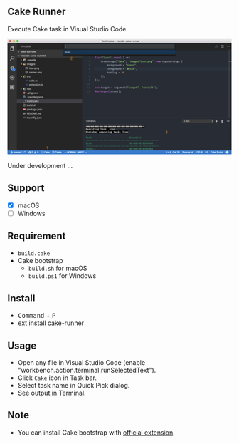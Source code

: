 ## Cake Runner

Execute Cake task in Visual Studio Code.

![](images/runner.png)

Under development ...

## Support

- [x] macOS
- [ ] Windows

## Requirement

- `build.cake`
- Cake bootstrap 
  - `build.sh` for macOS
  - `build.ps1` for Windows

## Install

- <kbd>Command</kbd> + <kbd>P</kbd>
- ext install cake-runner

## Usage

- Open any file in Visual Studio Code (enable "workbench.action.terminal.runSelectedText").
- Click `Cake` icon in Task bar.
- Select task name in Quick Pick dialog.
- See output in Terminal.

## Note

- You can install Cake bootstrap with [official extension](https://marketplace.visualstudio.com/items?itemName=cake-build.cake-vscode).
